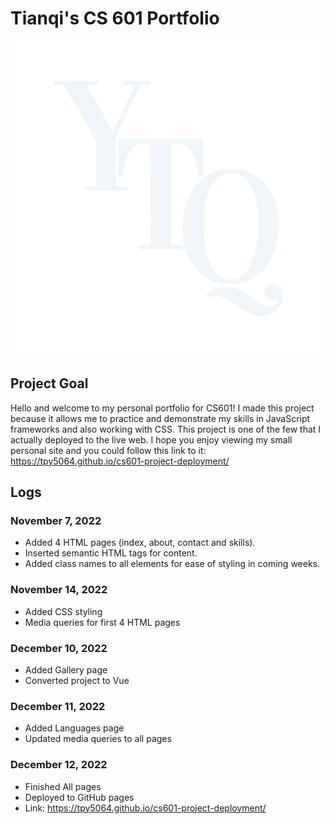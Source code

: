# Tianqi's CS 601 Portfolio
![YTQ Logo](https://github.com/tpy5064/cs601-portfolio/blob/main/assets/img/YTQLogo.png "Logo Title Text 1")

 ## Project Goal
 Hello and welcome to my personal portfolio for CS601! I made this project because it allows me to practice and demonstrate my skills in JavaScript frameworks and also  working with CSS. This project is one of the few that I actually deployed to the live web. I hope you enjoy viewing my small personal site and you could follow this link to it: https://tpy5064.github.io/cs601-project-deployment/
 
 ## Logs
 
 ### November 7, 2022
* Added 4 HTML pages (index, about, contact and skills).
* Inserted semantic HTML tags for content.
* Added class names to all elements for ease of styling in coming weeks.

### November 14, 2022
* Added CSS styling
* Media queries for first 4 HTML pages

### December 10, 2022
* Added Gallery page
* Converted project to Vue

### December 11, 2022
* Added Languages page
* Updated media queries to all pages

### December 12, 2022
* Finished All pages
* Deployed to GitHub pages
* Link: https://tpy5064.github.io/cs601-project-deployment/
